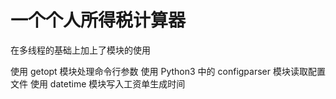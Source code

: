 # 一个个人所得税计算器
在多线程的基础上加上了模块的使用

使用 getopt 模块处理命令行参数
使用 Python3 中的 configparser 模块读取配置文件
使用 datetime 模块写入工资单生成时间